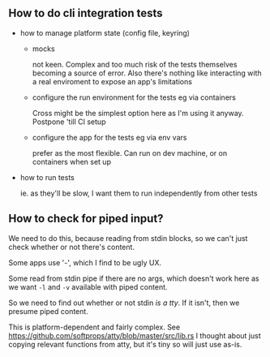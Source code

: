 ## How to do cli integration tests
* how to manage platform state (config file, keyring)
  
    * mocks

        not keen. Complex and too much risk of the tests themselves becoming a source of error. Also there's nothing like interacting with a real enviroment to expose an app's limitations
    * configure the run environment for the tests eg via containers
      
      Cross might be the simplest option here as I'm using it anyway.
      Postpone 'till CI setup
    * configure the app for the tests eg via env vars

       prefer as the most flexible. Can run on dev machine, or on containers when set up
  

* how to run tests

    ie. as they'll be slow, I want them to run independently from other tests

## How to check for piped input?
We need to do this, because reading from stdin blocks, so we can't just check whether or not there's content.

Some apps use '-', which I find to be ugly UX.

Some read from stdin pipe if there are no args, which doesn't work here as we want `-l` and `-v` available with piped content.

So we need to find out whether or not stdin *is a tty*. If it isn't, then we presume piped content.

This is platform-dependent and fairly complex. See https://github.com/softprops/atty/blob/master/src/lib.rs
I thought about just copying relevant functions from atty, but it's tiny so will just use as-is.